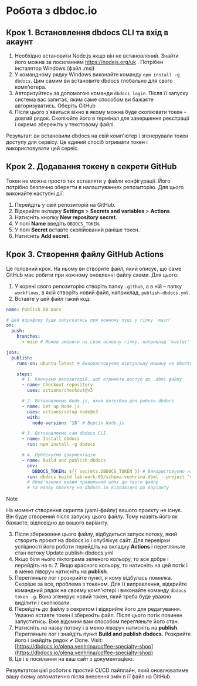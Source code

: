 # Робота з dbdoc.io

## Крок 1. Встановлення dbdocs CLI та вхід в акаунт

1. Необхідно встановити Node.js якщо він не встановлений. Знайти його можна за посиланням https://nodejs.org/uk . Потрібен інсталятор Windows (файл .msi)
2. У командному рядку Windows виконайте команду `npm install -g dbdocs`. Цим самим ви встановите  dbdocs глобально для свого комп'ютера.
3. Авторизуйтесь за допомогою команди `dbdocs login`. Після її запуску система вас запитає, яким саме способом ви бажаєте авторизуватись.  Оберіть GitHub
4. Після цього з'явиться вікно в якому можна буде скопіювати токен - довгий рядок. Скопіюйте його в термінал для завершення реєстрації і окремо збережіть у текстовому файлі.

Результат: ви встановили dbdocs на свій комп'ютер і згенерували токен доступу для сервісу. Це єдиний спосіб отримати токен і використовувати цей сервіс.

## Крок 2. Додавання токену в секрети GitHub

Токен не можна просто так вставляти у файли конфігурації. Його потрібно безпечно зберегти в налаштуваннях репозиторію. Для цього виконайте наступні дії:

1. Перейдіть у свій репозиторій на GitHub.
2. Відкрийте вкладку **Settings** > **Secrets and variables** > **Actions**.
3. Натисніть кнопку **New repository secret**.
4. У полі **Name** введіть `DBDOCS_TOKEN`.
5. У полі **Secret** вставте скопійований раніше токен.
6. Натисніть **Add secret**.

## Крок 3. Створення файлу GitHub Actions

Це головний крок. На ньому ви створите файл, який описує, що саме GitHub має робити при кожному оновленні файлу схеми. Для цього:

1. У корені свого репозиторію створіть папку `.github`, а в ній – папку `workflows`, в якій створіть новий файл, наприклад, `publish-dbdocs.yml`.
2. Вставте у цей файл такий код:
```yaml
name: Publish DB Docs

# Цей воркфлоу буде запускатись при кожному пуші у гілку 'main'
on:
  push:
    branches:
      - main # Можеш змінити на свою основну гілку, наприклад 'master'

jobs:
  publish:
    runs-on: ubuntu-latest # Використовуємо віртуальну машину на Ubuntu

    steps:
      # 1. Клонуємо репозиторій, щоб отримати доступ до .dbml файлу
      - name: Checkout repository
        uses: actions/checkout@v3

      # 2. Встановлюємо Node.js, який потрібен для роботи dbdocs
      - name: Set up Node.js
        uses: actions/setup-node@v3
        with:
          node-version: '18' # Версія Node.js

      # 3. Встановлюємо сам dbdocs CLI
      - name: Install dbdocs
        run: npm install -g dbdocs

      # 4. Публікуємо документацію
      - name: Build and publish dbdocs
        env:
          DBDOCS_TOKEN: ${{ secrets.DBDOCS_TOKEN }} # Використовуємо наш секретний токен
        run: dbdocs build lab-work-01/schema-venhrina.dbml --project "coffee-specialty-shop"
        # Обов'язково вкажи правильний шлях до твого файлу
        # та назву проєкту на dbdocs.io відповідно до варіанту
```
>[!Note]
>На момент створення скрипта (yaml-файлу) вашого проєкту не існує. Він буде створений після запуску цього файлу. Тому назвіть його як бажаєте, відповідно до вашого варіанту.

3. Після збереження цього файлу, відбудеться запуск потоку, який створить проєкт на dbdocs.io і опублікує сайт.  Для перевірки успішності його роботи перейдіть на вкладку **Actions** і перегляньте стан потоку Update publish-dbdocs.yml
4. Якщо біля нього піктограма зеленого кольору, то все добре і перейдіть на п. 7. Якщо красного кольору, то натисніть на цей потік і в меню ліворуч натисніть на **publish**.
5. Перегляньте лог і розкрийте пункт, я кому відбулась помилка. Скоріше за все, проблема з токеном. Для її виправлення, відкрийте командний рядок на своєму комп'ютері і виконайте команду `dbdocs token -g`. Вона згенерує новий токен, який треба буде уважно виділити і скопіювати.
6. Перейдіть до файлу з секретом і відкрийте його для редагування. Уважно вставте токен і збережіть файл. Після цього потік повинен запуститись. Вже відомим вам способом перегляньте його стан.
7. Натисніть на назву потоку і в меню ліворуч натисніть на **publish**. Перегляньте лог і знайдіть пункт **Build and publish dbdocs**. Розкрийте його і знайдіть рядок ✔ Done. Visit: [https://dbdocs.io/olena.venhrina/coffee-specialty-shop](https://dbdocs.io/olena.venhrina/coffee-specialty-shop) 
8. Це і є посилання на ваш сайт з документацією. 

Результатом цієї роботи є простий  CI/CD пайплайн, який оновлюватиме вашу схему автоматично після внесення змін в її файл на GitHub.
